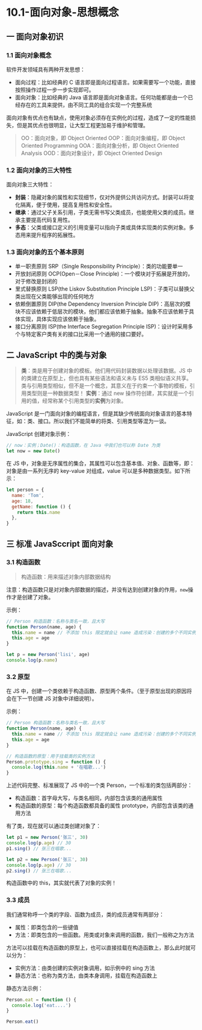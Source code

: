 # 10.1-面向对象-思想概念

## 一 面向对象初识

### 1.1 面向对象概念

软件开发领域具有两种开发思想：

- 面向过程：比如经典的 C 语言即是面向过程语言。如果需要写一个功能，直接按照操作过程一步一步实现即可。
- 面向对象：比如经典的 Java 语言即是面向对象语言。任何功能都是由一个已经存在的工具来提供，由不同工具的组合实现一个完整系统

面向对象有优点也有缺点，使用对象必须存在实例化的过程，造成了一定的性能损失，但是其优点也很明显，让大型工程更加易于维护和管理。

> OO：面向对象，即 Object Oriented
> OOP：面向对象编程，即 Object Oriented Programming
> OOA：面向对象分析，即 Object Oriented Analysis
> OOD：面向对象设计，即 Object Oriented Design

### 1.2 面向对象的三大特性

面向对象三大特性：

- **封装**：隐藏对象的属性和实现细节，仅对外提供公共访问方式。封装可以将变化隔离，便于使用，提高复用性和安全性。
- **继承**：通过父子关系引用，子类无需书写父类成员，也能使用父类的成员。继承主要提高代码复用性。
- **多态**：父类或接口定义的引用变量可以指向子类或具体实现类的实例对象。多态用来提升程序的拓展性。

### 1.3 面向对象的五个基本原则

- 单一职责原则 SRP（Single Responsibility Principle）：类的功能要单一
- 开放封闭原则 OCP(Open－Close Principle)：一个模块对于拓展是开放的，对于修改是封闭的
- 里式替换原则 LSP(the Liskov Substitution Principle LSP)：子类可以替换父类出现在父类能够出现的任何地方
- 依赖倒置原则 DIP(the Dependency Inversion Principle DIP)：高层次的模块不应该依赖于低层次的模块，他们都应该依赖于抽象。抽象不应该依赖于具体实现，具体实现应该依赖于抽象。
- 接口分离原则 ISP(the Interface Segregation Principle ISP)：设计时采用多个与特定客户类有关的接口比采用一个通用的接口要好。

## 二 JavaScript 中的类与对象

> **类**：类是用于创建对象的模板。他们用代码封装数据以处理该数据。JS 中的类建立在原型上，但也具有某些语法和语义未与 ES5 类相似语义共享。类与引用类型相似，但不是一个概念，其意义在于约束一个事物的模板，引用类型则是一种数据类型！
> **实例**：通过 new 操作符创建，其实就是一个引用的值，经常称某个引用类型的**实例**为对象。

JavaScript 是一门面向对象的编程语言，但是其缺少传统面向对象语言的基本特征，如：类、接口。所以我们不能简单的将类、引用类型等混为一谈。

JavaScript 创建对象示例：

```js
// now：实例；Date()：构造函数，在 Java 中我们也可以称 Date 为类
let now = new Date()
```

在 JS 中，对象是无序属性的集合，其属性可以包含基本值、对象、函数等，即：对象是由一系列无序的 key-value 对组成，value 可以是多种数据类型。如下所示：

```js
let person = {
  name: 'Tom',
  age: 18,
  getName: function () {
    return this.name
  },
}
```

## 三 标准 JavaSccript 面向对象

### 3.1 构造函数

> 构造函数：用来描述对象内部数据结构

注意：构造函数只是对对象内部数据的描述，并没有达到创建对象的作用，`new`操作才是创建了对象。

示例：

```js
// Person 构造函数：名称与类名一致，且大写
function Person(name, age) {
  this.name = name // 不添加 this 限定就会让 name 造成污染：创建的多个不同实例，其 name 都一样
  this.age = age
}

let p = new Person('lisi', age)
console.log(p.name)
```

### 3.2 原型

在 JS 中，创建一个类依赖于构造函数、原型两个条件。（至于原型出现的原因将会在下一节创建 JS 对象中详细说明）。

示例：

```js
// Person 构造函数：名称与类名一致，且大写
function Person(name, age) {
  this.name = name // 不添加 this 限定就会让 name 造成污染：创建的多个不同实例，其 name 都一样
  this.age = age
}

// 构造函数的原型：用于挂载类的实例方法
Person.prototype.sing = function () {
  console.log(this.name + '在唱歌...')
}
```

上述代码完整、标准展现了 JS 中的一个类 Person，一个标准的类包括两部分：

- 构造函数：首字母大写，与类名相同，内部包含该类的通用属性
- 构造函数的原型：每个构造函数都具备的属性 prototype，内部包含该类的通用方法

有了类，现在就可以通过类创建对象了：

```js
let p1 = new Person('张三', 30)
console.log(p.age) // 30
p1.sing() // 张三在唱歌...

let p2 = new Person('张三', 30)
console.log(p.age) // 30
p2.sing() // 张三在唱歌...
```

构造函数中的 this，其实就代表了对象的实例！

### 3.3 成员

我们通常称呼一个类的字段、函数为成员，类的成员通常有两部分：

- 属性：即类包含的一些键值
- 方法：即类包含的一些函数。用类或对象来调用的函数，我们一般称之为方法

方法可以挂载在构造函数的原型上，也可以直接挂载在构造函数上，那么此时就可以分为：

- 实例方法：由类创建的实例对象调用，如示例中的 sing 方法
- 静态方法：也称为类方法，由类本身调用，挂载在构造函数上

静态方法示例：

```js
Person.eat = function () {
  console.log('eat....')
}

Person.eat()
```
